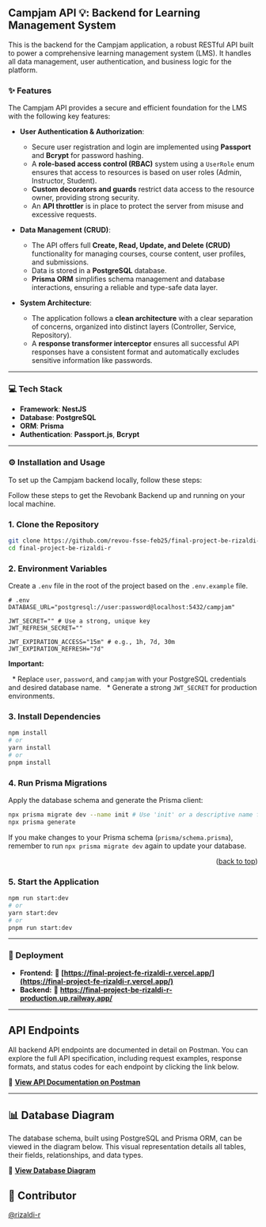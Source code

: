 ## Campjam API 💡: Backend for Learning Management System

This is the backend for the Campjam application, a robust RESTful API built to power a comprehensive learning management system (LMS). It handles all data management, user authentication, and business logic for the platform.

### ✨ Features

The Campjam API provides a secure and efficient foundation for the LMS with the following key features:

- **User Authentication & Authorization**:
  - Secure user registration and login are implemented using **Passport** and **Bcrypt** for password hashing.
  - A **role-based access control (RBAC)** system using a `UserRole` enum ensures that access to resources is based on user roles (Admin, Instructor, Student).
  - **Custom decorators and guards** restrict data access to the resource owner, providing strong security.
  - An **API throttler** is in place to protect the server from misuse and excessive requests.

- **Data Management (CRUD)**:
  - The API offers full **Create, Read, Update, and Delete (CRUD)** functionality for managing courses, course content, user profiles, and submissions.
  - Data is stored in a **PostgreSQL** database.
  - **Prisma ORM** simplifies schema management and database interactions, ensuring a reliable and type-safe data layer.

- **System Architecture**:
  - The application follows a **clean architecture** with a clear separation of concerns, organized into distinct layers (Controller, Service, Repository).
  - A **response transformer interceptor** ensures all successful API responses have a consistent format and automatically excludes sensitive information like passwords.

---

### 💻 Tech Stack

- **Framework**: **NestJS**
- **Database**: **PostgreSQL**
- **ORM**: **Prisma**
- **Authentication**: **Passport.js**, **Bcrypt**

---

### ⚙️ Installation and Usage

To set up the Campjam backend locally, follow these steps:

Follow these steps to get the Revobank Backend up and running on your local machine.

### 1\. Clone the Repository

```bash
git clone https://github.com/revou-fsse-feb25/final-project-be-rizaldi-r.git
cd final-project-be-rizaldi-r

```

### 2\. Environment Variables

Create a `.env` file in the root of the project based on the `.env.example` file.

```
# .env
DATABASE_URL="postgresql://user:password@localhost:5432/campjam"

JWT_SECRET="" # Use a strong, unique key
JWT_REFRESH_SECRET=""

JWT_EXPIRATION_ACCESS="15m" # e.g., 1h, 7d, 30m
JWT_EXPIRATION_REFRESH="7d"

```

**Important:**

  \* Replace `user`, `password`, and `campjam` with your PostgreSQL credentials and desired database name.
  \* Generate a strong `JWT_SECRET` for production environments.

### 3\. Install Dependencies

```bash
npm install
# or
yarn install
# or
pnpm install

```

### 4\. Run Prisma Migrations

Apply the database schema and generate the Prisma client:

```bash
npx prisma migrate dev --name init # Use 'init' or a descriptive name for your first migration
npx prisma generate

```

If you make changes to your Prisma schema (`prisma/schema.prisma`), remember to run `npx prisma migrate dev` again to update your database.

<p align="right">(<a href="#about">back to top</a>)</p>

### 5\. Start the Application

```bash
npm run start:dev
# or
yarn start:dev
# or
pnpm run start:dev

```
---

### 🚀 Deployment

- **Frontend:** 🔗 **[https://final-project-fe-rizaldi-r.vercel.app/](https://final-project-fe-rizaldi-r.vercel.app/)**
- **Backend:** 🔗 **https://final-project-be-rizaldi-r-production.up.railway.app/**

---

## API Endpoints

All backend API endpoints are documented in detail on Postman. You can explore the full API specification, including request examples, response formats, and status codes for each endpoint by clicking the link below.

🔗 **[View API Documentation on Postman](https://documenter.getpostman.com/view/46212129/2sB3BLj84D)**

---

## 📊 Database Diagram

The database schema, built using PostgreSQL and Prisma ORM, can be viewed in the diagram below. This visual representation details all tables, their fields, relationships, and data types.

🔗 **[View Database Diagram](https://dbdiagram.io/d/6894ac98dd90d17865ece245)**

## 🤝 Contributor

[@rizaldi-r](https://github.com/rizaldi-r)